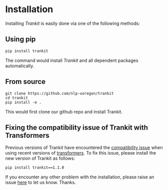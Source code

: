 # Installation

Installing *Trankit* is easily done via one of the following methods:

## Using pip

```
pip install trankit
```
The command would install *Trankit* and all dependent packages automatically.

## From source
```
git clone https://github.com/nlp-uoregon/trankit
cd trankit
pip install -e .
```
This would first clone our github repo and install Trankit.

## Fixing the compatibility issue of Trankit with Transformers
Previous versions of Trankit have encountered the [compatibility issue](https://github.com/nlp-uoregon/trankit/issues/5) when using recent versions of [transformers](https://github.com/huggingface/transformers). To fix this issue, please install the new version of Trankit as follows:
```
pip install trankit==1.1.0
```
If you encounter any other problem with the installation, please raise an issue [here](https://github.com/nlp-uoregon/trankit/issues/new) to let us know. Thanks.
